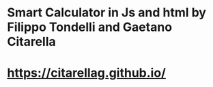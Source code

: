 # Smart Calculator in Js and html by Filippo Tondelli and Gaetano Citarella
# https://citarellag.github.io/
